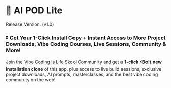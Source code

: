 # 🎨 AI POD Lite
Release Version: (v1.0)


### **⏬ Get Your 1-Click Install Copy + Instant Access to More Project Downloads, Vibe Coding Courses, Live Sessions, Community & More!** 
Join the [Vibe Coding is Life Skool Community](https://www.skool.com/vibe-coding-is-life/about?ref=456537abaf37491cbcc6976f3c26af41) and get a **1-click ⚡Bolt.new installation clone**  of this app, plus access to live build sessions, exclusive project downloads, AI prompts, masterclasses, and the best vibe coding community on the web!


